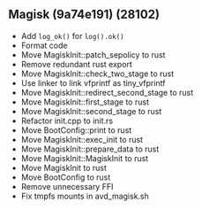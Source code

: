 ## Magisk (9a74e191) (28102)
- Add `log_ok()` for `log().ok()`
- Format code
- Move MagiskInit::patch_sepolicy to rust
- Remove redundant rust export
- Move MagiskInit::check_two_stage to rust
- Use linker to link vfprintf as tiny_vfprintf
- Move MagiskInit::redirect_second_stage to rust
- Move MagiskInit::first_stage to rust
- Move MagiskInit::second_stage to rust
- Refactor init.cpp to init.rs
- Move BootConfig::print to rust
- Move MagiskInit::exec_init to rust
- Move MagiskInit::prepare_data to rust
- Move MagiskInit::MagiskInit to rust
- Move MagiskInit to rust
- Move BootConfig to rust
- Remove unnecessary FFI
- Fix tmpfs mounts in avd_magisk.sh

